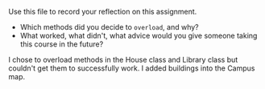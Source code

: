Use this file to record your reflection on this assignment.

- Which methods did you decide to `overload`, and why?
- What worked, what didn't, what advice would you give someone taking this course in the future?

I chose to overload methods in the House class and Library class but couldn't get them to successfully work. I added buildings into the Campus map.